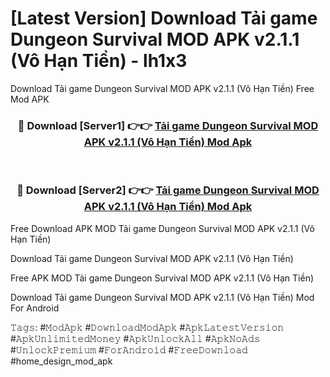 # [Latest Version] Download Tải game Dungeon Survival MOD APK v2.1.1 (Vô Hạn Tiền) - lh1x3

Download Tải game Dungeon Survival MOD APK v2.1.1 (Vô Hạn Tiền) Free Mod APK

<div align="center">
<h3>🔴 Download [Server1] 👉👉 <a href="https://apk-comot.site?title=Tải_game_Dungeon_Survival_MOD_APK_v2.1.1_(Vô_Hạn_Tiền)">Tải game Dungeon Survival MOD APK v2.1.1 (Vô Hạn Tiền) Mod Apk</a></h3><br>

<h3>🔴 Download [Server2] 👉👉 <a href="https://apk-comot.site?title=Tải_game_Dungeon_Survival_MOD_APK_v2.1.1_(Vô_Hạn_Tiền)">Tải game Dungeon Survival MOD APK v2.1.1 (Vô Hạn Tiền) Mod Apk</a></h3>
</div>


Free Download APK MOD Tải game Dungeon Survival MOD APK v2.1.1 (Vô Hạn Tiền)

Download Tải game Dungeon Survival MOD APK v2.1.1 (Vô Hạn Tiền) 

Free APK MOD Tải game Dungeon Survival MOD APK v2.1.1 (Vô Hạn Tiền) 

Download Tải game Dungeon Survival MOD APK v2.1.1 (Vô Hạn Tiền) Mod For Android

𝚃𝚊𝚐𝚜: #𝙼𝚘𝚍𝙰𝚙𝚔 #𝙳𝚘𝚠𝚗𝚕𝚘𝚊𝚍𝙼𝚘𝚍𝙰𝚙𝚔 #𝙰𝚙𝚔𝙻𝚊𝚝𝚎𝚜𝚝𝚅𝚎𝚛𝚜𝚒𝚘𝚗 #𝙰𝚙𝚔𝚄𝚗𝚕𝚒𝚖𝚒𝚝𝚎𝚍𝙼𝚘𝚗𝚎𝚢 #𝙰𝚙𝚔𝚄𝚗𝚕𝚘𝚌𝚔𝙰𝚕𝚕 #𝙰𝚙𝚔𝙽𝚘𝙰𝚍𝚜 #𝚄𝚗𝚕𝚘𝚌𝚔𝙿𝚛𝚎𝚖𝚒𝚞𝚖 #𝙵𝚘𝚛𝙰𝚗𝚍𝚛𝚘𝚒𝚍 #𝙵𝚛𝚎𝚎𝙳𝚘𝚠𝚗𝚕𝚘𝚊𝚍 #home_design_mod_apk